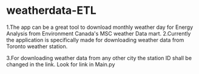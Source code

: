 # weatherdata-ETL

1.The app can be a great tool to download monthly weather day for Energy Analysis from Environment Canada's MSC weather Data mart.
2.Currently the application is specifically made for downloading weather data from Toronto weather station.

3.For downloading weather data from any other city the station ID shall be changed in the link. Look for link in Main.py

